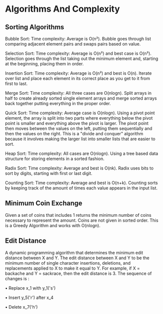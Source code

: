 # Algorithms And Complexity


## Sorting Algorithms

Bubble Sort: Time complexity: Average is O(n²). Bubble goes through list comparing adjacent element pairs and swaps pairs based on value.

Selection Sort: Time complexity: Average is O(n²) and best case is O(n²). Selection goes through the list taking out the minimum element and, starting at the beginning, placing them in order.

Insertion Sort: Time complexity: Average is O(n²) and best is O(n). Iterate over list and place each element in its correct place as you get to it from first to last.

Merge Sort: Time complexity: All three cases are O(nlogn). Split arrays in half to create already sorted single element arrays and merge sorted arrays back together putting everything in the proper order.

Quick Sort: Time complexity: Average case is O(nlogn). Using a pivot point element, the array is split into two parts where everything below the pivot point is smaller and everything above the pivot is larger. The pivot point then moves between the values on the left, putting them sequentially and then the values on the right. This is a "divide and conquer" algorithm because it involves making the larger list into smaller lists that are easier to sort.

Heap Sort: Time complexity: All cases are O(nlogn). Using a tree based data structure for storing elements in a sorted fashion.

Radix Sort: Time complexity: Average and best is O(nk). Radix uses bits to sort by digits, starting with first or last digit.

Counting Sort: Time complexity: Average and best is O(n+k). Counting sorts by keeping track of the amount of times each value appears in the input list.


## Minimum Coin Exchange
Given a set of coins that includes 1 returns the minimum number of coins necessary to represent the amount.
Coins are not given in sorted order.
This is a Greedy Algorithm and works with O(nlogn).


## Edit Distance
A dynamic programming algorithm that determines the minimum edit distance between X and Y. The edit distance between X and Y to be the minimum number of single character insertions, deletions, and replacements applied to X to make it equal to Y. For example, if X = backache and Y = sackrace, then the edit distance is 3. 
The sequence of changes is :

 •	Replace x_1 with  y_1('s')
 
 •	Insert  y_5('r') after x_4
 
 •	Delete x_7('h')
 
